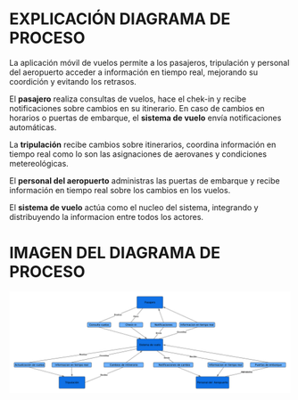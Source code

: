 # EXPLICACIÓN DIAGRAMA DE PROCESO

La aplicación móvil de vuelos permite a los pasajeros, tripulación y personal del aeropuerto acceder a información en tiempo real, mejorando su coordición y evitando los retrasos.

El **pasajero** realiza consultas de vuelos, hace el chek-in y recibe notificaciones sobre cambios en su itinerario. En caso de cambios en horarios o puertas de embarque, el **sistema de vuelo** envía notificaciones automáticas.

La **tripulación** recibe cambios sobre itinerarios, coordina información en tiempo real como lo son las asignaciones de aerovanes y condiciones metereológicas.

El **personal del aeropuerto** administras las puertas de embarque y recibe información en tiempo real sobre los cambios en los vuelos.

El **sistema de vuelo** actúa como el nucleo del sistema, integrando y distribuyendo la informacion entre todos los actores.

# IMAGEN DEL DIAGRAMA DE PROCESO 

![alt tex](../alistamientoProyectoMovil/Images/diagrama_proceso.png)
